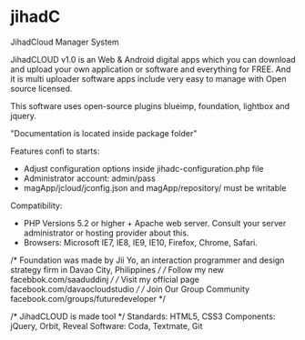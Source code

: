 # jihadC
JihadCloud Manager System

JihadCLOUD v1.0 is an Web & Android digital apps which you can download and upload your own application or software and everything for FREE.
 And it is multi uploader software apps include very easy to manage with Open source licensed.

This software uses open-source plugins blueimp, foundation, lightbox and jquery.

"Documentation is located inside package folder"

Features confi to starts:
- Adjust configuration options inside jihadc-configuration.php file
- Administrator account: admin/pass
- magApp/jcloud/jconfig.json and magApp/repository/ must be writable

Compatibility:
- PHP Versions 5.2 or higher + Apache web server. Consult your server administrator or hosting provider about this.
- Browsers: Microsoft IE7, IE8, IE9, IE10, Firefox, Chrome, Safari.

/* Foundation was made by Jii Yo, an interaction programmer and design strategy firm in Davao City, Philippines */
/* Follow my new facebbok.com/saaduddinj */
/* Visit my official page facebook.com/davaocloudstudio */
/* Join Our Group Community facebook.com/groups/futuredeveloper */

/* JihadCLOUD is made tool */
  Standards: HTML5, CSS3
  Components: jQuery, Orbit, Reveal
  Software: Coda, Textmate, Git
